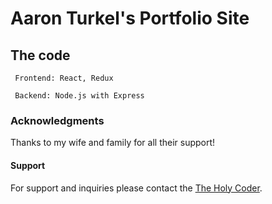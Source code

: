 # Aaron Turkel's Portfolio Site


## The code

     Frontend: React, Redux
     
     Backend: Node.js with Express

### Acknowledgments

Thanks to my wife and family for all their support!

#### Support

For support and inquiries please contact the [The Holy Coder](mailto:"theholycoder@gmail.com").
